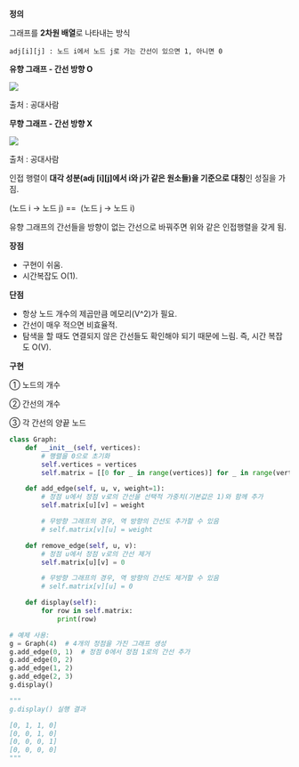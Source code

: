 **정의**

그래프를 **2차원 배열**로 나타내는 방식

`adj[i][j] : 노드 i에서 노드 j로 가는 간선이 있으면 1, 아니면 0`

**유향 그래프 - 간선 방향 O**

[![](https://blog.kakaocdn.net/dn/r2f48/btsyOZmVvK8/65yV343KY7QcKobUKakVk1/img.png)](https://sarah950716.tistory.com/12)

출처 : 공대사람

**무향 그래프 - 간선 방향 X**

[![](https://blog.kakaocdn.net/dn/cprrUU/btsyMLW1kVM/TgWtWoAvFHsRbudkNoglE0/img.png)](https://sarah950716.tistory.com/12)

출처 : 공대사람

인접 행렬이 **대각 성분(adj [i][j]에서 i와 j가 같은 원소들)을 기준으로 대칭**인 성질을 가짐.

(노드 i -> 노드 j) ==  (노드 j -> 노드 i)

유향 그래프의 간선들을 방향이 없는 간선으로 바꿔주면 위와 같은 인접행렬을 갖게 됨.

**장점**

- 구현이 쉬움.
- 시간복잡도 O(1).

**단점**

- 항상 노드 개수의 제곱만큼 메모리(V^2)가 필요.
- 간선이 매우 적으면 비효율적.
- 탐색을 할 때도 연결되지 않은 간선들도 확인해야 되기 때문에 느림. 즉, 시간 복잡도 O(V).

**구현**

① 노드의 개수

② 간선의 개수

③ 각 간선의 양끝 노드

```Python
class Graph:
    def __init__(self, vertices):
        # 행렬을 0으로 초기화
        self.vertices = vertices
        self.matrix = [[0 for _ in range(vertices)] for _ in range(vertices)]

    def add_edge(self, u, v, weight=1):
        # 정점 u에서 정점 v로의 간선을 선택적 가중치(기본값은 1)와 함께 추가
        self.matrix[u][v] = weight

        # 무방향 그래프의 경우, 역 방향의 간선도 추가할 수 있음
        # self.matrix[v][u] = weight

    def remove_edge(self, u, v):
        # 정점 u에서 정점 v로의 간선 제거
        self.matrix[u][v] = 0

        # 무방향 그래프의 경우, 역 방향의 간선도 제거할 수 있음
        # self.matrix[v][u] = 0

    def display(self):
        for row in self.matrix:
            print(row)

# 예제 사용:
g = Graph(4)  # 4개의 정점을 가진 그래프 생성
g.add_edge(0, 1)  # 정점 0에서 정점 1로의 간선 추가
g.add_edge(0, 2)
g.add_edge(1, 2)
g.add_edge(2, 3)
g.display()

"""
g.display() 실행 결과

[0, 1, 1, 0]
[0, 0, 1, 0]
[0, 0, 0, 1]
[0, 0, 0, 0]
"""
```
